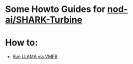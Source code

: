 # Some Howto Guides for [nod-ai/SHARK-Turbine](https://github.com/nod-ai/SHARK-Turbine)

# How to:
- [Run LLAMA via VMFB](run_llama_vmfb.md)

